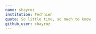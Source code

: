 ```yaml
---
name: shayroz
institution: Technion
quote: So little time, so much to know
github_user: shayroz
---
```

